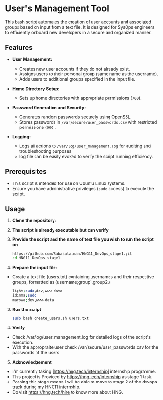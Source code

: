 # User's Management Tool

This bash script automates the creation of user accounts and associated groups based on input from a text file. It is designed for SysOps engineers to efficiently onboard new developers in a secure and organized manner.

## Features

- **User Management:**
  - Creates new user accounts if they do not already exist.
  - Assigns users to their personal group (same name as the username).
  - Adds users to additional groups specified in the input file.

- **Home Directory Setup:**
  - Sets up home directories with appropriate permissions (`700`).

- **Password Generation and Security:**
  - Generates random passwords securely using OpenSSL.
  - Stores passwords in `/var/secure/user_passwords.csv` with restricted permissions (`600`).

- **Logging:**
  - Logs all actions to `/var/log/user_management.log` for auditing and troubleshooting purposes.
  - log file can be easily evoked to verify the script running efficiency.

## Prerequisites

- This script is intended for use on Ubuntu Linux systems.
- Ensure you have administrative privileges (`sudo` access) to execute the script.

## Usage

1. **Clone the repository:**
2. **The script is already executable but can verify**
2. **Provide the script and the name of text file you wish to run the script on**

   ```bash
   https://github.com/Babasulaiman/HNG11_DevOps_stage1.git
   cd HNG11_DevOps_stage1

2. **Prepare the input file:**

- Create a text file (users.txt) containing usernames and their respective groups, formatted as (username;group1,group2.)

    ```bash
    light;sudo,dev,www-data
    idimma;sudo
    mayowa;dev,www-data

3. **Run the script**

    ```bash
    sudo bash create_users.sh users.txt

4. **Verify**

- Check /var/log/user_management.log for detailed logs of the script's execution.
- With the appropraite user check /var/secure/user_passwords.csv for the passwords of the users

5. **Acknowledgement**

- I'm currently taking [https://hng.tech/internship] internship programme.
- This project is Provided by https://hng.tech/internship as stage 1 task.
- Passing this stage means I will be able to move to stage 2 of the devops track during my HNG11 internship.
- Do visit https://hng.tech/hire to know more about HNG.

